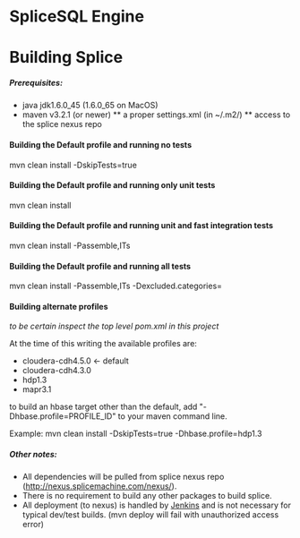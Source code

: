 SpliceSQL Engine
===

# Building Splice
##### Prerequisites:
* java jdk1.6.0_45 (1.6.0_65 on MacOS)
* maven v3.2.1 (or newer)
** a proper settings.xml (in ~/.m2/)
** access to the splice nexus repo

#### Building the Default profile and running no tests
mvn clean install -DskipTests=true

#### Building the Default profile and running only unit tests
mvn clean install

#### Building the Default profile and running unit and fast integration tests
mvn clean install -Passemble,ITs

#### Building the Default profile and running all tests
mvn clean install -Passemble,ITs -Dexcluded.categories=

#### Building alternate profiles
*to be certain inspect the top level pom.xml in this project*

At the time of this writing the available profiles are:
* cloudera-cdh4.5.0 <- default
* cloudera-cdh4.3.0
* hdp1.3
* mapr3.1

to build an hbase target other than the default, add "-Dhbase.profile=PROFILE_ID" to your maven command line.

Example:
mvn clean install -DskipTests=true -Dhbase.profile=hdp1.3

##### Other notes:
* All dependencies will be pulled from splice nexus repo (http://nexus.splicemachine.com/nexus/).
* There is no requirement to build any other packages to build splice.
* All deployment (to nexus) is handled by [Jenkins](http://206.225.8.98:8080) and is not necessary for typical dev/test builds. (mvn deploy will fail with unauthorized access error)
